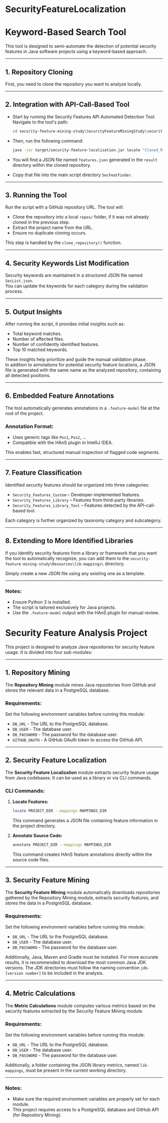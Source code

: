 # SecurityFeatureLocalization

# Keyword-Based Search Tool

This tool is designed to semi-automate the detection of potential security features in Java software projects using a keyword-based approach.

---

## 1. Repository Cloning

First, you need to clone the repository you want to analyze locally.

---

## 2. Integration with API-Call-Based Tool

- Start by running the Security Features API Automated Detection Tool. Navigate to the tool's path:
  ```bash
  cd security-feature-mining-study\SecurityFeatureMiningStudy\security-feature-localization
  ```

- Then, run the following command:
  ```bash
  java -jar target/security-feature-localization.jar locate "Cloned_Repo_Path" --mappings "security-feature-mining-study\Resources\lib-mappings"
  ```

- You will find a JSON file named `features.json` generated in the `result` directory within the cloned repository.

- Copy that file into the main script directory `SecFeatFinder`.

---

## 3. Running the Tool

Run the script with a GitHub repository URL. The tool will:

- Clone the repository into a local `repos/` folder, if it was not already cloned in the previous step.
- Extract the project name from the URL.
- Ensure no duplicate cloning occurs.

This step is handled by the `clone_repository()` function.

---

## 4. Security Keywords List Modification

Security keywords are maintained in a structured JSON file named `SecList.json`.  
You can update the keywords for each category during the validation process.

---

## 5. Output Insights

After running the script, it provides initial insights such as:

- Total keyword matches.
- Number of affected files.
- Number of confidently identified features.
- Top 10 matched keywords.

These insights help prioritize and guide the manual validation phase.  
In addition to annotations for potential security feature locations, a JSON file is generated with the same name as the analyzed repository, containing all detected positions.

---

## 6. Embedded Feature Annotations

The tool automatically generates annotations in a `.feature-model` file at the root of the project.

### Annotation Format:
- Uses generic tags like `Pos1`, `Pos2`, ...
- Compatible with the HAnS plugin in IntelliJ IDEA.

This enables fast, structured manual inspection of flagged code segments.

---

## 7. Feature Classification

Identified security features should be organized into three categories:

- `Security_Features_Custom` – Developer-implemented features.
- `Security_Features_Library` – Features from third-party libraries.
- `Security_Features_Library_Tool` – Features detected by the API-call-based tool.

Each category is further organized by taxonomy category and subcategory.

---

## 8. Extending to More Identified Libraries

If you identify security features from a library or framework that you want the tool to automatically recognize, you can add them to the `security-feature-mining-study\Resources\lib-mappings\` directory.

Simply create a new JSON file using any existing one as a template.

---

### Notes:
- Ensure Python 3 is installed.
- The script is tailored exclusively for Java projects.
- Use the `.feature-model` output with the HAnS plugin for manual review.


# Security Feature Analysis Project

This project is designed to analyze Java repositories for security feature usage. It is divided into four sub-modules:

---

## 1. Repository Mining

The **Repository Mining** module mines Java repositories from GitHub and stores the relevant data in a PostgreSQL database.

### Requirements:

Set the following environment variables before running this module:

- `DB_URL` - The URL to the PostgreSQL database.
- `DB_USER` - The database user.
- `DB_PASSWORD` - The password for the database user.
- `GITHUB_OAUTH` - A GitHub OAuth token to access the GitHub API.

---

## 2. Security Feature Localization

The **Security Feature Localization** module extracts security feature usage from Java codebases. It can be used as a library or via CLI commands.

### CLI Commands:

1. **Locate Features:**

   ```bash
   locate PROJECT_DIR --mappings MAPPINGS_DIR
   ```

   This command generates a JSON file containing feature information in the project directory.

2. **Annotate Source Code:**
   ```bash
   annotate PROJECT_DIR --mappings MAPPINGS_DIR
   ```
   This command creates HAnS feature annotations directly within the source code files.

---

## 3. Security Feature Mining

The **Security Feature Mining** module automatically downloads repositories gathered by the Repository Mining module, extracts security features, and stores the data in a PostgreSQL database.

### Requirements:

Set the following environment variables before running this module:

- `DB_URL` - The URL to the PostgreSQL database.
- `DB_USER` - The database user.
- `DB_PASSWORD` - The password for the database user.

Additionally, Java, Maven and Gradle must be installed.
For more accurate results, it is recommended to download the most common Java JDK versions.
The JDK directories must follow the naming convention `jdk-[version number]` to be included in the analysis.

---

## 4. Metric Calculations

The **Metric Calculations** module computes various metrics based on the security features extracted by the Security Feature Mining module.

### Requirements:

Set the following environment variables before running this module:

- `DB_URL` - The URL to the PostgreSQL database.
- `DB_USER` - The database user.
- `DB_PASSWORD` - The password for the database user.

Additionally, a folder containing the JSON library metrics, named `lib-mappings`, must be present in the current working directory.

---

### Notes:

- Make sure the required environment variables are properly set for each module.
- This project requires access to a PostgreSQL database and GitHub API (for Repository Mining).
